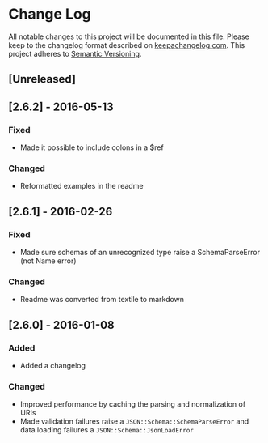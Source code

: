 # Change Log
All notable changes to this project will be documented in this file.
Please keep to the changelog format described on [keepachangelog.com](http://keepachangelog.com).
This project adheres to [Semantic Versioning](http://semver.org/).

## [Unreleased]

## [2.6.2] - 2016-05-13

### Fixed
- Made it possible to include colons in a $ref

### Changed
- Reformatted examples in the readme

## [2.6.1] - 2016-02-26

### Fixed
- Made sure schemas of an unrecognized type raise a SchemaParseError (not Name error)

### Changed
- Readme was converted from textile to markdown

## [2.6.0] - 2016-01-08

### Added
- Added a changelog

### Changed
- Improved performance by caching the parsing and normalization of URIs
- Made validation failures raise a `JSON::Schema::SchemaParseError` and data
  loading failures a `JSON::Schema::JsonLoadError`
